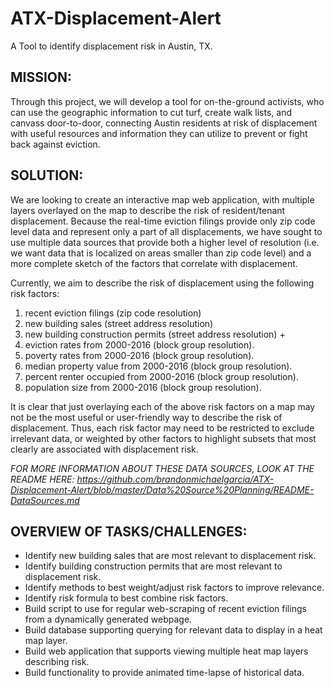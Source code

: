 # ATX-Displacement-Alert
A Tool to identify displacement risk in Austin, TX.


## MISSION:
Through this project, we will develop a tool for on-the-ground activists, who can use the geographic information to cut turf, create walk lists, and canvass door-to-door, connecting  Austin residents at risk of displacement with useful resources and information they can utilize to prevent or fight back against eviction.


## SOLUTION:
We are looking to create an interactive map web application, with multiple layers overlayed on the map to describe the risk of resident/tenant displacement. Because the real-time eviction filings provide only zip code level data and represent only a part of all displacements, we have sought to use multiple data sources that provide both a higher level of resolution (i.e. we want data that is localized on areas smaller than zip code level) and a more complete sketch of the factors that correlate with displacement.

Currently, we aim to describe the risk of displacement using the following risk factors:
1. recent eviction filings (zip code resolution)
2. new building sales (street address resolution)
3. new building construction permits (street address resolution)
                        +
4. eviction rates from 2000-2016 (block group resolution).
5. poverty rates from 2000-2016 (block group resolution).
6. median property value from 2000-2016 (block group resolution).
7. percent renter occupied from 2000-2016 (block group resolution).
8. population size from 2000-2016 (block group resolution).

It is clear that just overlaying each of the above risk factors on a map may not be the most useful or user-friendly way to describe the risk of displacement. Thus, each risk factor may need to be restricted to exclude irrelevant data, or weighted by other factors to highlight subsets that most clearly are associated with displacement risk.

*FOR MORE INFORMATION ABOUT THESE DATA SOURCES, LOOK AT THE README HERE: https://github.com/brandonmichaelgarcia/ATX-Displacement-Alert/blob/master/Data%20Source%20Planning/README-DataSources.md*


## OVERVIEW OF TASKS/CHALLENGES:
* Identify new building sales that are most relevant to displacement risk.
* Identify building construction permits that are most relevant to displacement risk.
* Identify methods to best weight/adjust risk factors to improve relevance.
* Identify risk formula to best combine risk factors.
* Build script to use for regular web-scraping of recent eviction filings from a dynamically generated webpage.
* Build database supporting querying for relevant data to display in a heat map layer.
* Build web application that supports viewing multiple heat map layers describing risk. 
* Build functionality to provide animated time-lapse of historical data.
